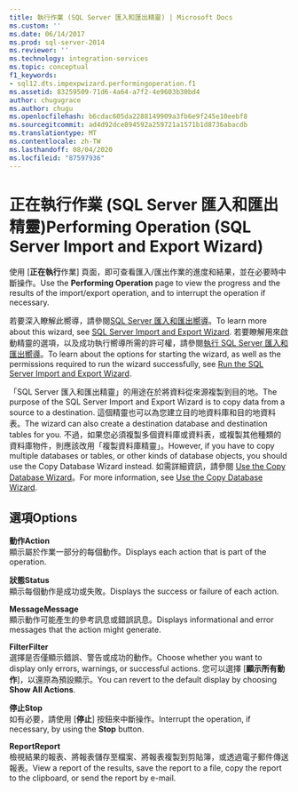 ```yaml
---
title: 執行作業 (SQL Server 匯入和匯出精靈) | Microsoft Docs
ms.custom: ''
ms.date: 06/14/2017
ms.prod: sql-server-2014
ms.reviewer: ''
ms.technology: integration-services
ms.topic: conceptual
f1_keywords:
- sql12.dts.impexpwizard.performingoperation.f1
ms.assetid: 83259509-71d6-4a64-a7f2-4e9603b30bd4
author: chugugrace
ms.author: chugu
ms.openlocfilehash: b6cdac605da2288149909a3fb6e9f245e10eebf8
ms.sourcegitcommit: ad4d92dce894592a259721a1571b1d8736abacdb
ms.translationtype: MT
ms.contentlocale: zh-TW
ms.lasthandoff: 08/04/2020
ms.locfileid: "87597936"
---
```

# <a name="performing-operation-sql-server-import-and-export-wizard"></a><span data-ttu-id="44cd1-102">正在執行作業 (SQL Server 匯入和匯出精靈)</span><span class="sxs-lookup"><span data-stu-id="44cd1-102">Performing Operation (SQL Server Import and Export Wizard)</span></span>
  <span data-ttu-id="44cd1-103">使用 [**正在執行**作業] 頁面，即可查看匯入/匯出作業的進度和結果，並在必要時中斷操作。</span><span class="sxs-lookup"><span data-stu-id="44cd1-103">Use the **Performing Operation** page to view the progress and the results of the import/export operation, and to interrupt the operation if necessary.</span></span>  
  
 <span data-ttu-id="44cd1-104">若要深入瞭解此嚮導，請參閱[SQL Server 匯入和匯出嚮導](import-and-export-data-with-the-sql-server-import-and-export-wizard.md)。</span><span class="sxs-lookup"><span data-stu-id="44cd1-104">To learn more about this wizard, see [SQL Server Import and Export Wizard](import-and-export-data-with-the-sql-server-import-and-export-wizard.md).</span></span> <span data-ttu-id="44cd1-105">若要瞭解用來啟動精靈的選項，以及成功執行嚮導所需的許可權，請參閱[執行 SQL Server 匯入和匯出嚮導](start-the-sql-server-import-and-export-wizard.md)。</span><span class="sxs-lookup"><span data-stu-id="44cd1-105">To learn about the options for starting the wizard, as well as the permissions required to run the wizard successfully, see [Run the SQL Server Import and Export Wizard](start-the-sql-server-import-and-export-wizard.md).</span></span>  
  
 <span data-ttu-id="44cd1-106">「SQL Server 匯入和匯出精靈」的用途在於將資料從來源複製到目的地。</span><span class="sxs-lookup"><span data-stu-id="44cd1-106">The purpose of the SQL Server Import and Export Wizard is to copy data from a source to a destination.</span></span> <span data-ttu-id="44cd1-107">這個精靈也可以為您建立目的地資料庫和目的地資料表。</span><span class="sxs-lookup"><span data-stu-id="44cd1-107">The wizard can also create a destination database and destination tables for you.</span></span> <span data-ttu-id="44cd1-108">不過，如果您必須複製多個資料庫或資料表，或複製其他種類的資料庫物件，則應該改用「複製資料庫精靈」。</span><span class="sxs-lookup"><span data-stu-id="44cd1-108">However, if you have to copy multiple databases or tables, or other kinds of database objects, you should use the Copy Database Wizard instead.</span></span> <span data-ttu-id="44cd1-109">如需詳細資訊，請參閱 [Use the Copy Database Wizard](../../relational-databases/databases/use-the-copy-database-wizard.md)。</span><span class="sxs-lookup"><span data-stu-id="44cd1-109">For more information, see [Use the Copy Database Wizard](../../relational-databases/databases/use-the-copy-database-wizard.md).</span></span>  
  
## <a name="options"></a><span data-ttu-id="44cd1-110">選項</span><span class="sxs-lookup"><span data-stu-id="44cd1-110">Options</span></span>  
 <span data-ttu-id="44cd1-111">**動作**</span><span class="sxs-lookup"><span data-stu-id="44cd1-111">**Action**</span></span>  
 <span data-ttu-id="44cd1-112">顯示屬於作業一部分的每個動作。</span><span class="sxs-lookup"><span data-stu-id="44cd1-112">Displays each action that is part of the operation.</span></span>  
  
 <span data-ttu-id="44cd1-113">**狀態**</span><span class="sxs-lookup"><span data-stu-id="44cd1-113">**Status**</span></span>  
 <span data-ttu-id="44cd1-114">顯示每個動作是成功或失敗。</span><span class="sxs-lookup"><span data-stu-id="44cd1-114">Displays the success or failure of each action.</span></span>  
  
 <span data-ttu-id="44cd1-115">**Message**</span><span class="sxs-lookup"><span data-stu-id="44cd1-115">**Message**</span></span>  
 <span data-ttu-id="44cd1-116">顯示動作可能產生的參考訊息或錯誤訊息。</span><span class="sxs-lookup"><span data-stu-id="44cd1-116">Displays informational and error messages that the action might generate.</span></span>  
  
 <span data-ttu-id="44cd1-117">**Filter**</span><span class="sxs-lookup"><span data-stu-id="44cd1-117">**Filter**</span></span>  
 <span data-ttu-id="44cd1-118">選擇是否僅顯示錯誤、警告或成功的動作。</span><span class="sxs-lookup"><span data-stu-id="44cd1-118">Choose whether you want to display only errors, warnings, or successful actions.</span></span> <span data-ttu-id="44cd1-119">您可以選擇 [**顯示所有動作**]，以還原為預設顯示。</span><span class="sxs-lookup"><span data-stu-id="44cd1-119">You can revert to the default display by choosing **Show All Actions**.</span></span>  
  
 <span data-ttu-id="44cd1-120">**停止**</span><span class="sxs-lookup"><span data-stu-id="44cd1-120">**Stop**</span></span>  
 <span data-ttu-id="44cd1-121">如有必要，請使用 [**停止**] 按鈕來中斷操作。</span><span class="sxs-lookup"><span data-stu-id="44cd1-121">Interrupt the operation, if necessary, by using the **Stop** button.</span></span>  
  
 <span data-ttu-id="44cd1-122">**Report**</span><span class="sxs-lookup"><span data-stu-id="44cd1-122">**Report**</span></span>  
 <span data-ttu-id="44cd1-123">檢視結果的報表、將報表儲存至檔案、將報表複製到剪貼簿，或透過電子郵件傳送報表。</span><span class="sxs-lookup"><span data-stu-id="44cd1-123">View a report of the results, save the report to a file, copy the report to the clipboard, or send the report by e-mail.</span></span>  
  
  
